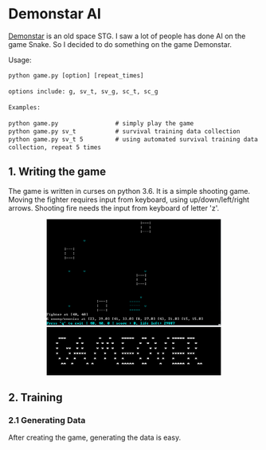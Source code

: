 # Demonstar AI

[Demonstar](http://www.mking.com/demonstar_game.html)
is an old space STG. I saw a lot of people has done AI on the game Snake. So I decided to do something on the game Demonstar.

Usage:

~~~
python game.py [option] [repeat_times]

options include: g, sv_t, sv_g, sc_t, sc_g

Examples:

python game.py                # simply play the game
python game.py sv_t           # survival training data collection
python game.py sv_t 5         # using automated survival training data collection, repeat 5 times
~~~


## 1. Writing the game

The game is written in curses on python 3.6. It is a simple shooting game. Moving the fighter requires input from keyboard, using up/down/left/right arrows. Shooting fire needs the input from keyboard of letter 'z'.

<p align="center">
  <img src="https://github.com/piecesofreg09/curses_demon_star/blob/master/Pics/simple_game.PNG" width='350px' />
  <img src="https://github.com/piecesofreg09/curses_demon_star/blob/master/Pics/game_over.PNG" width='350px' />
</p>

## 2. Training

### 2.1 Generating Data

After creating the game, generating the data is easy.
